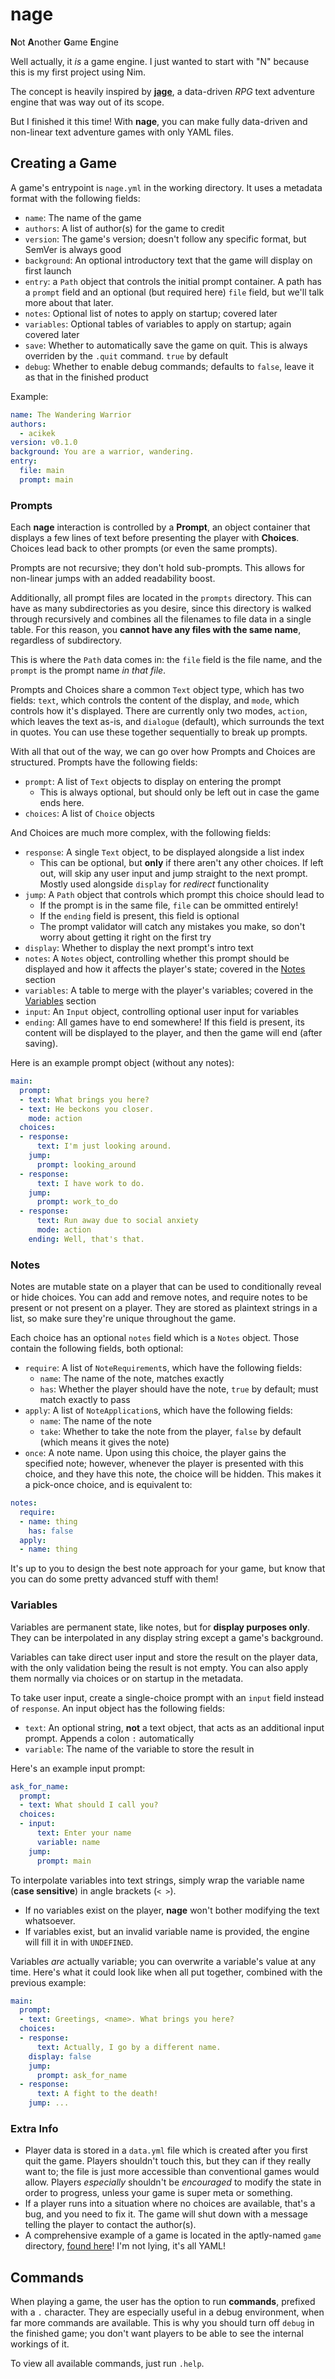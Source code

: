 # nage

**N**ot **A**nother **G**ame **E**ngine

Well actually, it *is* a game engine. I just wanted to start with "N" because this is my first project using Nim.

The concept is heavily inspired by **[jage](https://github.com/acikek/jage)**, a data-driven *RPG* text adventure engine that was way out of its scope.

But I finished it this time! With **nage**, you can make fully data-driven and non-linear text adventure games with only YAML files.

## Creating a Game

A game's entrypoint is `nage.yml` in the working directory. It uses a metadata format with the following fields:

- `name`: The name of the game
- `authors`: A list of author(s) for the game to credit
- `version`: The game's version; doesn't follow any specific format, but SemVer is always good
- `background`: An optional introductory text that the game will display on first launch
- `entry`: a `Path` object that controls the initial prompt container. A path has a `prompt` field and an optional (but required here) `file` field, but we'll talk more about that later.
- `notes`: Optional list of notes to apply on startup; covered later
- `variables`: Optional tables of variables to apply on startup; again covered later
- `save`: Whether to automatically save the game on quit. This is always overriden by the `.quit` command. `true` by default
- `debug`: Whether to enable debug commands; defaults to `false`, leave it as that in the finished product

Example:

```yml
name: The Wandering Warrior
authors:
  - acikek
version: v0.1.0
background: You are a warrior, wandering.
entry:
  file: main
  prompt: main
```

### Prompts

Each **nage** interaction is controlled by a **Prompt**, an object container that displays a few lines of text before presenting the player with **Choices**. Choices lead back to other prompts (or even the same prompts).

Prompts are not recursive; they don't hold sub-prompts. This allows for non-linear jumps with an added readability boost.

Additionally, all prompt files are located in the `prompts` directory. This can have as many subdirectories as you desire, since this directory is walked through recursively and combines all the filenames to file data in a single table. For this reason, you **cannot have any files with the same name**, regardless of subdirectory.

This is where the `Path` data comes in: the `file` field is the file name, and the `prompt` is the prompt name *in that file*.

Prompts and Choices share a common `Text` object type, which has two fields: `text`, which controls the content of the display, and `mode`, which controls how it's displayed. There are currently only two modes, `action`, which leaves the text as-is, and `dialogue` (default), which surrounds the text in quotes. You can use these together sequentially to break up prompts.

With all that out of the way, we can go over how Prompts and Choices are structured. Prompts have the following fields:

- `prompt`: A list of `Text` objects to display on entering the prompt
  - This is always optional, but should only be left out in case the game ends here.
- `choices`: A list of `Choice` objects

And Choices are much more complex, with the following fields:

- `response`: A single `Text` object, to be displayed alongside a list index
  - This can be optional, but **only** if there aren't any other choices. If left out, will skip any user input and jump straight to the next prompt. Mostly used alongside `display` for *redirect* functionality
- `jump`: A `Path` object that controls which prompt this choice should lead to
  - If the prompt is in the same file, `file` can be ommitted entirely!
  - If the `ending` field is present, this field is optional
  - The prompt validator will catch any mistakes you make, so don't worry about getting it right on the first try
- `display`: Whether to display the next prompt's intro text
- `notes`: A `Notes` object, controlling whether this prompt should be displayed and how it affects the player's state; covered in the [Notes](#Notes) section
- `variables`: A table to merge with the player's variables; covered in the [Variables](#Variables) section
- `input`: An `Input` object, controlling optional user input for variables
- `ending`: All games have to end somewhere! If this field is present, its content will be displayed to the player, and then the game will end (after saving).

Here is an example prompt object (without any notes):

```yml
main:
  prompt:
  - text: What brings you here?
  - text: He beckons you closer.
    mode: action
  choices:
  - response: 
      text: I'm just looking around.
    jump:
      prompt: looking_around
  - response: 
      text: I have work to do.
    jump:
      prompt: work_to_do
  - response:
      text: Run away due to social anxiety
      mode: action
    ending: Well, that's that.
```

### Notes

Notes are mutable state on a player that can be used to conditionally reveal or hide choices. You can add and remove notes, and require notes to be present or not present on a player. They are stored as plaintext strings in a list, so make sure they're unique throughout the game.

Each choice has an optional `notes` field which is a `Notes` object. Those contain the following fields, both optional:

- `require`: A list of `NoteRequirement`s, which have the following fields:
  - `name`: The name of the note, matches exactly
  - `has`: Whether the player should have the note, `true` by default; must match exactly to pass
- `apply`: A list of `NoteApplication`s, which have the following fields:
  - `name`: The name of the note
  - `take`: Whether to take the note from the player, `false` by default (which means it gives the note)
- `once`: A note name. Upon using this choice, the player gains the specified note; however, whenever the player is presented with this choice, and they have this note, the choice will be hidden. This makes it a pick-once choice, and is equivalent to:

```yml
notes:
  require:
  - name: thing
    has: false
  apply:
  - name: thing
```

It's up to you to design the best note approach for your game, but know that you can do some pretty advanced stuff with them!

### Variables

Variables are permanent state, like notes, but for **display purposes only**. They can be interpolated in any display string except a game's background.

Variables can take direct user input and store the result on the player data, with the only validation being the result is not empty. You can also apply them normally via choices or on startup in the metadata.

To take user input, create a single-choice prompt with an `input` field instead of `response`. An input object has the following fields:

- `text`: An optional string, **not** a text object, that acts as an additional input prompt. Appends a colon `:` automatically
- `variable`: The name of the variable to store the result in

Here's an example input prompt:

```yml
ask_for_name:
  prompt:
  - text: What should I call you?
  choices:
  - input:
      text: Enter your name
      variable: name
    jump:
      prompt: main
```

To interpolate variables into text strings, simply wrap the variable name (**case sensitive**) in angle brackets (`< >`).

- If no variables exist on the player, **nage** won't bother modifying the text whatsoever.
- If variables exist, but an invalid variable name is provided, the engine will fill it in with `UNDEFINED`.

Variables *are* actually variable; you can overwrite a variable's value at any time. Here's what it could look like when all put together, combined with the previous example:

```yml
main:
  prompt: 
  - text: Greetings, <name>. What brings you here?
  choices:
  - response:
      text: Actually, I go by a different name.
    display: false
    jump:
      prompt: ask_for_name
  - response:
      text: A fight to the death!
    jump: ...
```

### Extra Info

- Player data is stored in a `data.yml` file which is created after you first quit the game. Players shouldn't touch this, but they can if they really want to; the file is just more accessible than conventional games would allow. Players *especially* shouldn't be *encouraged* to modify the state in order to progress, unless your game is super meta or something.
- If a player runs into a situation where no choices are available, that's a bug, and you need to fix it. The game will shut down with a message telling the player to contact the author(s).
- A comprehensive example of a game is located in the aptly-named `game` directory, [found here](https://github.com/acikek/nage/game)! I'm not lying, it's all YAML!

## Commands

When playing a game, the user has the option to run **commands**, prefixed with a `.` character. They are especially useful in a debug environment, when far more commands are available. This is why you should turn off `debug` in the finished game; you don't want players to be able to see the internal workings of it.

To view all available commands, just run `.help`.